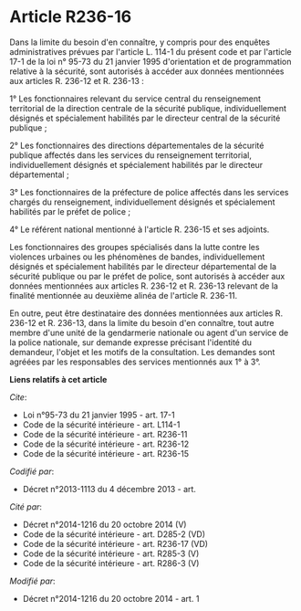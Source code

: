 # Article R236-16

Dans la limite du besoin d'en connaître, y compris pour des enquêtes administratives prévues par l'article L. 114-1 du
présent code et par l'article 17-1 de la loi n° 95-73 du 21 janvier 1995 d'orientation et de programmation relative à la
sécurité, sont autorisés à accéder aux données mentionnées aux articles R. 236-12 et R. 236-13 : 

1° Les fonctionnaires relevant du service central du renseignement territorial de la direction centrale de la sécurité
publique, individuellement désignés et spécialement habilités par le directeur central de la sécurité publique ; 

2° Les fonctionnaires des directions départementales de la sécurité publique affectés dans les    services du renseignement
territorial, individuellement désignés et spécialement habilités par le directeur départemental ; 

3° Les fonctionnaires de la préfecture de police affectés dans les services chargés du renseignement, individuellement
désignés et spécialement habilités par le préfet de police ; 

4° Le référent national mentionné à l'article R. 236-15 et ses adjoints. 

Les fonctionnaires des groupes spécialisés dans la lutte contre les violences urbaines ou les phénomènes de bandes,
individuellement désignés et spécialement habilités par le directeur départemental de la sécurité publique ou par le préfet
de police, sont autorisés à accéder aux données mentionnées aux articles R. 236-12 et R. 236-13 relevant de la finalité
mentionnée au deuxième alinéa de l'article R. 236-11. 

En outre, peut être destinataire des données mentionnées aux articles R. 236-12 et R. 236-13, dans la limite du besoin d'en
connaître, tout autre membre d'une unité de la gendarmerie nationale ou agent d'un service de la police nationale, sur
demande expresse précisant l'identité du demandeur, l'objet et les motifs de la consultation. Les demandes sont agréées par
les responsables des services mentionnés aux 1° à 3°.

**Liens relatifs à cet article**

_Cite_:

  - Loi n°95-73 du 21 janvier 1995 - art. 17-1
  - Code de la sécurité intérieure - art. L114-1
  - Code de la sécurité intérieure - art. R236-11
  - Code de la sécurité intérieure - art. R236-12
  - Code de la sécurité intérieure - art. R236-15

_Codifié par_:

  - Décret n°2013-1113 du 4 décembre 2013 - art.

_Cité par_:

  - Décret n°2014-1216 du 20 octobre 2014 (V)
  - Code de la sécurité intérieure - art. D285-2 (VD)
  - Code de la sécurité intérieure - art. R236-17 (VD)
  - Code de la sécurité intérieure - art. R285-3 (V)
  - Code de la sécurité intérieure - art. R286-3 (V)

_Modifié par_:

  - Décret n°2014-1216 du 20 octobre 2014 - art. 1
